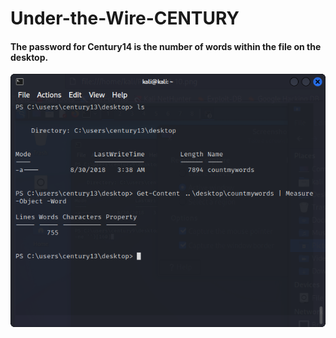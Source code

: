 # Under-the-Wire-CENTURY

#### The password for Century14 is the number of words within the file on the desktop.
![UI Image](https://github.com/FacelessHacker/Under-the-Wire-CENTURY/blob/main/13-14.png)
